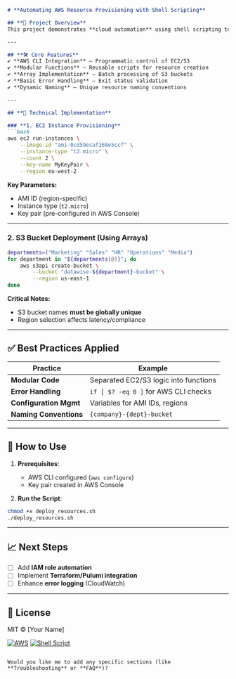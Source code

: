 
```markdown
# **Automating AWS Resource Provisioning with Shell Scripting**  

## **📌 Project Overview**  
This project demonstrates **cloud automation** using shell scripting to provision AWS resources (EC2 instances & S3 buckets) with **functions, arrays, and error handling**.  

---

## **🛠️ Core Features**  
✔ **AWS CLI Integration** – Programmatic control of EC2/S3  
✔ **Modular Functions** – Reusable scripts for resource creation  
✔ **Array Implementation** – Batch processing of S3 buckets  
✔ **Basic Error Handling** – Exit status validation  
✔ **Dynamic Naming** – Unique resource naming conventions  

---

## **📂 Technical Implementation**  

### **1. EC2 Instance Provisioning**  
```bash
aws ec2 run-instances \
    --image-id "ami-0cd59ecaf368e5ccf" \
    --instance-type "t2.micro" \
    --count 2 \
    --key-name MyKeyPair \
    --region eu-west-2
```
**Key Parameters:**  
- AMI ID (region-specific)  
- Instance type (`t2.micro`)  
- Key pair (pre-configured in AWS Console)  

---

### **2. S3 Bucket Deployment (Using Arrays)**  
```bash
departments=("Marketing" "Sales" "HR" "Operations" "Media")
for department in "${departments[@]}"; do
    aws s3api create-bucket \
        --bucket "datawise-${department}-bucket" \
        --region us-east-1
done
```
**Critical Notes:**  
- S3 bucket names **must be globally unique**  
- Region selection affects latency/compliance  

---

## **✅ Best Practices Applied**  
| Practice | Example |  
|----------|---------|  
| **Modular Code** | Separated EC2/S3 logic into functions |  
| **Error Handling** | `if [ $? -eq 0 ]` for AWS CLI checks |  
| **Configuration Mgmt** | Variables for AMI IDs, regions |  
| **Naming Conventions** | `{company}-{dept}-bucket` |  

---

## **🚀 How to Use**  
1. **Prerequisites**:  
   - AWS CLI configured (`aws configure`)  
   - Key pair created in AWS Console  

2. **Run the Script**:  
```bash
chmod +x deploy_resources.sh
./deploy_resources.sh
```

---

## **📈 Next Steps**  
- [ ] Add **IAM role automation**  
- [ ] Implement **Terraform/Pulumi integration**  
- [ ] Enhance **error logging** (CloudWatch)  

---

## **📜 License**  
MIT © [Your Name]  

[![AWS](https://img.shields.io/badge/AWS-%23FF9900.svg?logo=amazon-aws)](https://aws.amazon.com) 
[![Shell Script](https://img.shields.io/badge/Shell_Script-%23121011.svg?logo=gnu-bash)](https://www.gnu.org/software/bash/)
```

Would you like me to add any specific sections (like **Troubleshooting** or **FAQ**)?

